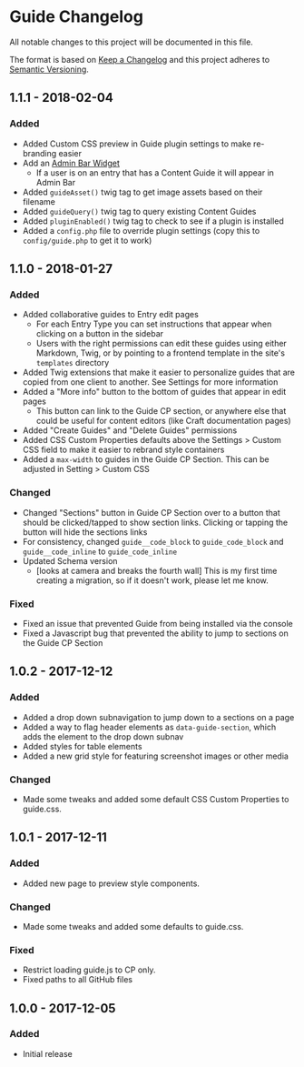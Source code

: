 # Guide Changelog

All notable changes to this project will be documented in this file.

The format is based on [Keep a Changelog](http://keepachangelog.com/) and this project adheres to [Semantic Versioning](http://semver.org/).


## 1.1.1 - 2018-02-04
### Added
- Added Custom CSS preview in Guide plugin settings to make re-branding easier
- Add an [Admin Bar Widget](https://github.com/wbrowar/craft-3-adminbar)
  - If a user is on an entry that has a Content Guide it will appear in Admin Bar
- Added `guideAsset()` twig tag to get image assets based on their filename
- Added `guideQuery()` twig tag to query existing Content Guides
- Added `pluginEnabled()` twig tag to check to see if a plugin is installed
- Added a `config.php` file to override plugin settings (copy this to `config/guide.php` to get it to work)


## 1.1.0 - 2018-01-27
### Added
- Added collaborative guides to Entry edit pages
  - For each Entry Type you can set instructions that appear when clicking on a button in the sidebar
  - Users with the right permissions can edit these guides using either Markdown, Twig, or by pointing to a frontend template in the site's `templates` directory
- Added Twig extensions that make it easier to personalize guides that are copied from one client to another. See Settings for more information
- Added a "More info" button to the bottom of guides that appear in edit pages
  - This button can link to the Guide CP section, or anywhere else that could be useful for content editors (like Craft documentation pages)
- Added "Create Guides" and "Delete Guides" permissions
- Added CSS Custom Properties defaults above the Settings > Custom CSS field to make it easier to rebrand style containers
- Added a `max-width` to guides in the Guide CP Section. This can be adjusted in Setting > Custom CSS

### Changed
- Changed "Sections" button in Guide CP Section over to a button that should be clicked/tapped to show section links. Clicking or tapping the button will hide the sections links
- For consistency, changed `guide__code_block` to `guide_code_block` and `guide__code_inline` to `guide_code_inline`
- Updated Schema version
  - [looks at camera and breaks the fourth wall] This is my first time creating a migration, so if it doesn't work, please let me know.

### Fixed
- Fixed an issue that prevented Guide from being installed via the console
- Fixed a Javascript bug that prevented the ability to jump to sections on the Guide CP Section


## 1.0.2 - 2017-12-12
### Added
- Added a drop down subnavigation to jump down to a sections on a page
- Added a way to flag header elements as `data-guide-section`, which adds the element to the drop down subnav
- Added styles for table elements
- Added a new grid style for featuring screenshot images or other media

### Changed
- Made some tweaks and added some default CSS Custom Properties to guide.css.


## 1.0.1 - 2017-12-11
### Added
- Added new page to preview style components.

### Changed
- Made some tweaks and added some defaults to guide.css.

### Fixed
- Restrict loading guide.js to CP only.
- Fixed paths to all GitHub files


## 1.0.0 - 2017-12-05
### Added
- Initial release